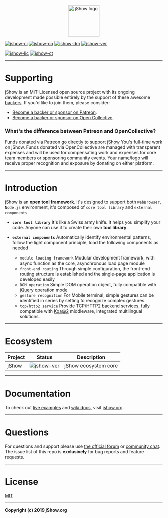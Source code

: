 <p align="center">
	<a href="https://jshow.org" target="_blank">
		<img width="100" src="https://jshow.org/images/logo.png" alt="jShow logo" />
	</a>
</p>

[![jshow-ci]][jshow-circleci]
[![jshow-co]][jshow-codecov]
[![jshow-dm]][jshow-npm]
[![jshow-ver]][jshow-npm]

[![jshow-lic]][jshow-npm]
[![jshow-ct]][jshow-chat]

[jshow-url]: https://github.com/j-show/jshow
[jshow-npm]: https://npmjs.com/package/jshow
[jshow-chat]: https://jshow.org/chat
[jshow-circleci]: https://circleci.com/gh/j-show/jshow/tree/dev
[jshow-codecov]: https://codecov.io/github/vuejs/vue?branch=dev
[jshow-ci]: https://img.shields.io/circleci/project/github/j-show/jshow/dev.svg
[jshow-co]: https://img.shields.io/codecov/c/github/j-show/jshow/dev.svg
[jshow-ver]: https://img.shields.io/npm/v/jshow.svg
[jshow-lic]: https://img.shields.io/npm/l/jshow.svg
[jshow-dm]: https://img.shields.io/npm/dm/jshow.svg
[jshow-ct]: https://img.shields.io/badge/chat-on%20discord-7289da.svg

---

# Supporting

jShow is an MIT-Licensed open source project with its ongoing development made possible entirely by the support of these awesome [backers](https://github.com/j-show/show/blob/dev/BACKERS.md). If you'd like to join them, please consider:

- [Become a backer or sponsor on Patreon](https://www.patreon.com/jshow).
- [Become a backer or sponsor on Open Collective](https://opencollective.com/jshow).

### What's the difference between Patreon and OpenCollective?

Funds donated via Patreon go directly to support [jShow][jshow-url] You's full-time work on jShow. Funds donated via OpenCollective are managed with transparent expenses and will be used for compensating work and expenses for core team members or sponsoring community events. Your name/logo will receive proper recognition and exposure by donating on either platform.

---

# Introduction

jShow is an **open tool framework**. It's designed to support both `WebBrowser`, `Node.js` environment, it's composed of `core tool library` and `external components`.

- **`core tool library`** It's like a Swiss army knife. It helps you simplify your code. Anyone can use it to create their own **tool library**.

- **`external components`** Automatically identify environmental patterns, follow the light component principle, load the following components as needed
	- `module loading framework` Modular development framework, with async function as the core, asynchronous load page module
	- `front-end routing` Through simple configuration, the front-end routing structure is established and the single-page application is developed easily
	- `DOM operation` Simple DOM operation object, fully compatible with [jQuery](https://jquery.com/) operation mode
	- `gesture recognition` For Mobile terminal, simple gestures can be identified in series by setting to recognize complex gestures
	- `tcp/http2 service` Provide TCP/HTTP2 backend services, fully compatible with [Koa@2](https://koajs.com/) middleware, integrated multilingual solutions.

---


# Ecosystem

| Project | Status | Description |
|---|---|---|
| [jShow][jshow-url] | [![jshow-ver]][jshow-npm] | jShow ecosystem core |

---

# Documentation


To check out [live examples](https://jshow.org/example) and [wiki docs](https://jshow.org/wiki), visit [jshow.org](https://jshow.org).

---

# Questions

For questions and support please use [the official forum](https://jshow.org/forum) or [community chat](https://jshow.org/chat). 
The issue list of this repo is **exclusively** for bug reports and feature requests.

---

# License

[MIT](http://opensource.org/licenses/MIT)

---

**Copyright (c) 2019 jShow.org**